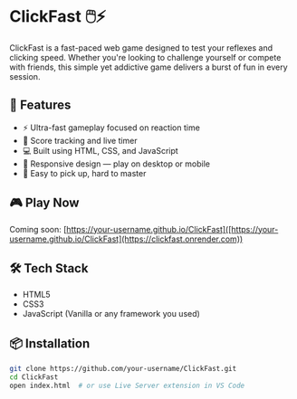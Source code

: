 # ClickFast 🖱️⚡

ClickFast is a fast-paced web game designed to test your reflexes and clicking speed. Whether you're looking to challenge yourself or compete with friends, this simple yet addictive game delivers a burst of fun in every session.

## 🚀 Features

- ⚡ Ultra-fast gameplay focused on reaction time
- 🎯 Score tracking and live timer
- 💻 Built using HTML, CSS, and JavaScript
- 📱 Responsive design — play on desktop or mobile
- 🧠 Easy to pick up, hard to master

## 🎮 Play Now

Coming soon: [https://your-username.github.io/ClickFast]([https://your-username.github.io/ClickFast](https://clickfast.onrender.com))

## 🛠️ Tech Stack

- HTML5
- CSS3
- JavaScript (Vanilla or any framework you used)

## 📦 Installation

```bash
git clone https://github.com/your-username/ClickFast.git
cd ClickFast
open index.html  # or use Live Server extension in VS Code
